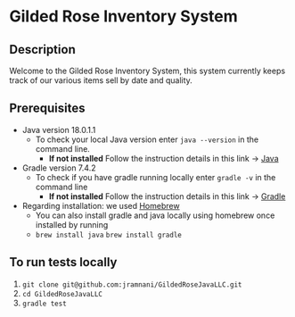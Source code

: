 # Gilded Rose Inventory System

## Description
Welcome to the Gilded Rose Inventory System, this system currently keeps track of our various items sell by date and quality.

## Prerequisites
- Java version 18.0.1.1
  - To check your local Java version enter `java --version` in the command line.
    - **If not installed** Follow the instruction details in this link -> [Java](https://java.com/en/download/)
- Gradle version 7.4.2
  - To check if you have gradle running locally enter `gradle -v` in the command line
    - **If not installed** Follow the instruction details in this link -> [Gradle](https://gradle.org/install/)
- Regarding installation: we used [Homebrew](https://docs.brew.sh/Installation)
  - You can also install gradle and java locally using homebrew once installed by running
  - `brew install java` `brew install gradle`
## To run tests locally
1. `git clone git@github.com:jramnani/GildedRoseJavaLLC.git`
2. `cd GildedRoseJavaLLC`
3. `gradle test`